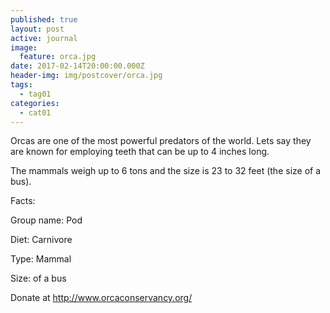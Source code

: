 ```yaml
---
published: true
layout: post
active: journal
image:
  feature: orca.jpg
date: 2017-02-14T20:00:00.000Z
header-img: img/postcover/orca.jpg
tags:
  - tag01
categories:
  - cat01
---
```

Orcas are one of the most powerful predators of the world.  Lets say they are known for employing teeth that can be up to 4 inches long.

The mammals weigh up to 6 tons and the size is 23 to 32 feet (the size of a bus).

Facts:  

Group name: Pod

Diet: Carnivore

Type: Mammal

Size: of a bus

Donate at <http://www.orcaconservancy.org/>
